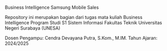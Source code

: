 Business Intelligence Samsung Mobile Sales

Repository ini merupakan bagian dari tugas mata kuliah Business Intelligence
Program Studi S1 Sistem Informasi
Fakultas Teknik Universitas Negeri Surabaya (UNESA)

Dosen Pengampu: Cendra Devayana Putra, S.Kom., M.IM. Tahun Ajaran: 2024/2025
